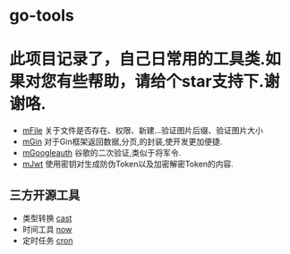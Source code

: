 # go-tools

# 此项目记录了，自己日常用的工具类.如果对您有些帮助，请给个star支持下.谢谢咯.

- [mFile](https://github.com/sun-wenming/go-tools/tree/master/mFile) 关于文件是否存在、权限、新建...验证图片后缀、验证图片大小
- [mGin](https://github.com/sun-wenming/go-tools/tree/master/mGin) 对于Gin框架返回数据,分页,的封装,使开发更加便捷.
- [mGoogleauth](https://github.com/sun-wenming/go-tools/tree/master/mGoogleauth) 谷歌的二次验证,类似于将军令.
- [mJwt](https://github.com/sun-wenming/go-tools/tree/master/mJwt) 使用密钥对生成防伪Token以及加密解密Token的内容.


## 三方开源工具
- 类型转换 [cast](https://github.com/spf13/cast)
- 时间工具 [now](https://github.com/jinzhu/now) 
- 定时任务 [cron](https://github.com/robfig/cron)
